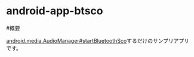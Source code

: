 android-app-btsco
=================

#概要

[android.media.AudioManager#startBluetoothSco](http://developer.android.com/reference/android/media/AudioManager.html#startBluetoothSco\(\))するだけのサンプリアプリです。
